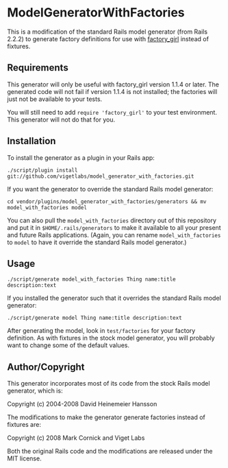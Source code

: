 # ModelGeneratorWithFactories

This is a modification of the standard Rails model generator (from Rails 2.2.2) to generate factory definitions for use with [factory_girl](http://github.com/thoughtbot/factory_girl) instead of fixtures.

## Requirements

This generator will only be useful with factory_girl version 1.1.4 or later. The generated code will not fail if version 1.1.4 is not installed; the factories will just not be available to your tests.

You will still need to add `require 'factory_girl'` to your test environment. This generator will not do that for you.

## Installation

To install the generator as a plugin in your Rails app:

    ./script/plugin install git://github.com/vigetlabs/model_generator_with_factories.git

If you want the generator to override the standard Rails model generator:

    cd vendor/plugins/model_generator_with_factories/generators && mv model_with_factories model

You can also pull the `model_with_factories` directory out of this repository and put it in `$HOME/.rails/generators` to make it available to all your present and future Rails applications. (Again, you can rename `model_with_factories` to `model` to have it override the standard Rails model generator.)

## Usage

    ./script/generate model_with_factories Thing name:title description:text

If you installed the generator such that it overrides the standard Rails model generator:

    ./script/generate model Thing name:title description:text

After generating the model, look in `test/factories` for your factory definition. As with fixtures in the stock model generator, you will probably want to change some of the default values.

## Author/Copyright

This generator incorporates most of its code from the stock Rails model generator, which is:

Copyright (c) 2004-2008 David Heinemeier Hansson

The modifications to make the generator generate factories instead of fixtures are:

Copyright (c) 2008 Mark Cornick and Viget Labs

Both the original Rails code and the modifications are released under the MIT license.
